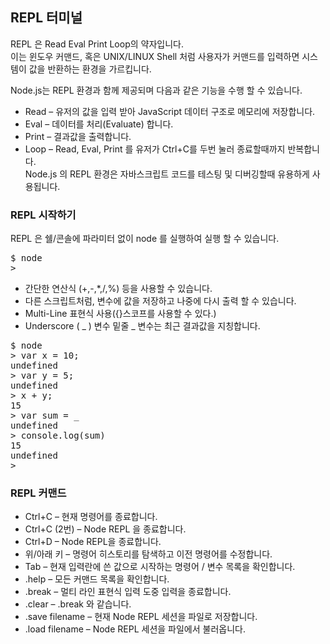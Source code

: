 ## REPL 터미널  
REPL 은 Read Eval Print Loop의 약자입니다.  
이는 윈도우 커맨드, 혹은 UNIX/LINUX Shell 처럼 사용자가 커맨드를 입력하면 시스템이 값을 반환하는 환경을 가르킵니다.

Node.js는 REPL 환경과 함께 제공되며 다음과 같은 기능을 수행 할 수 있습니다.

* Read – 유저의 값을 입력 받아 JavaScript 데이터 구조로 메모리에 저장합니다.  
* Eval – 데이터를 처리(Evaluate) 합니다.  
* Print – 결과값을 출력합니다.  
* Loop – Read, Eval, Print 를 유저가 Ctrl+C를 두번 눌러 종료할때까지 반복합니다.  
Node.js 의 REPL 환경은 자바스크립트 코드를 테스팅 및 디버깅할때 유용하게 사용됩니다.  
  
  
### REPL 시작하기
REPL 은 쉘/콘솔에 파라미터 없이 node 를 실행하여 실행 할 수 있습니다.  
<pre>$ node
></pre>
  
* 간단한 연산식 (+,-,\*,/,%) 등을 사용할 수 있습니다.  
* 다른 스크립트처럼, 변수에 값을 저장하고 나중에 다시 출력 할 수 있습니다.  
* Multi-Line 표현식 사용({}스코프를 사용할 수 있다.)
* Underscore ( _ ) 변수
밑줄 _ 변수는 최근 결과값을 지칭합니다.  
<pre>$ node
> var x = 10;
undefined
> var y = 5;
undefined
> x + y;
15
> var sum = _
undefined
> console.log(sum)
15
undefined
> </pre>

### REPL 커맨드
* Ctrl+C – 현재 명령어를 종료합니다.
* Ctrl+C (2번)  – Node REPL 을 종료합니다.
* Ctrl+D – Node REPL을 종료합니다.
* 위/아래 키 – 명령어 히스토리를 탐색하고 이전 명령어를 수정합니다.
* Tab – 현재 입력란에 쓴 값으로 시작하는 명령어 / 변수 목록을 확인합니다.
* .help – 모든 커맨드 목록을 확인합니다.
* .break – 멀티 라인 표현식 입력 도중 입력을 종료합니다.
* .clear – .break 와 같습니다.
* .save filename – 현재 Node REPL 세션을 파일로 저장합니다.
* .load filename – Node REPL 세션을 파일에서 불러옵니다.